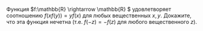 Функция $f:\mathbb{R}  \rightarrow \mathbb{R} $ удовлетворяет соотношению $f(xf(y))=yf(x)$ для любых вещественных $x, y$. Докажите, что эта функция нечетна (т.е. $f(-z)=-f(z)$ для любого вещественного $z$).